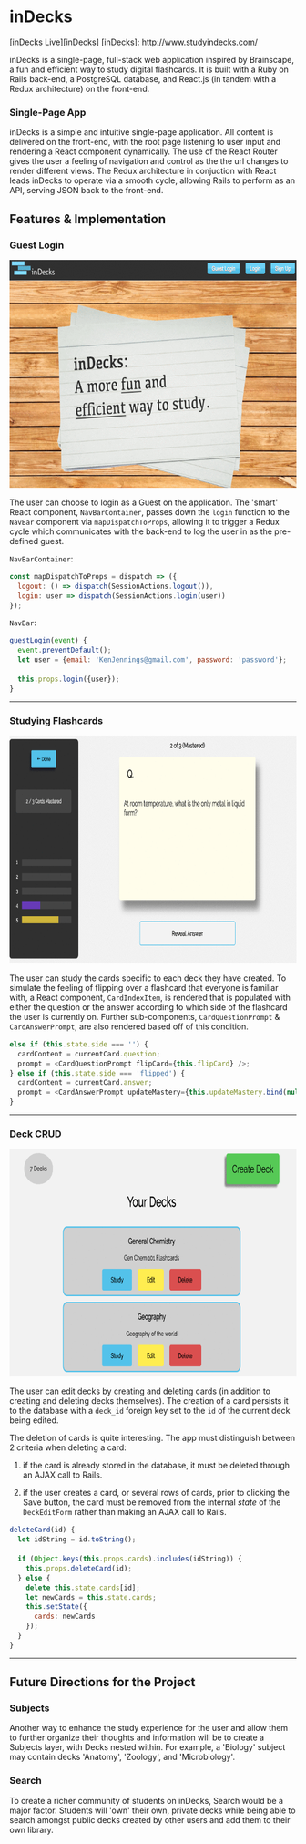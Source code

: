 # inDecks

[inDecks Live][inDecks]
[inDecks]: http://www.studyindecks.com/

inDecks is a single-page, full-stack web application inspired by Brainscape, a fun and efficient way to study digital flashcards.  It is built with a Ruby on Rails back-end, a PostgreSQL database, and React.js (in tandem with a Redux architecture) on the front-end.

### Single-Page App

inDecks is a simple and intuitive single-page application. All content is delivered on the front-end, with the root page listening to user input and rendering a React component dynamically. The use of the React Router gives the user a feeling of navigation and control as the the url changes to render different views. The Redux architecture in conjuction with React leads inDecks to operate via a smooth cycle, allowing Rails to perform as an API, serving JSON back to the front-end.

## Features & Implementation

### Guest Login

<img src="https://github.com/msantam2/inDecks/blob/master/app/assets/images/guest_login.gif" width="800" height="400" />

The user can choose to login as a Guest on the application. The 'smart' React component, `NavBarContainer`, passes down the `login` function to the `NavBar` component via `mapDispatchToProps`, allowing it to trigger a Redux cycle which communicates with the back-end to log the user in as the pre-defined guest.

`NavBarContainer`:
```js
const mapDispatchToProps = dispatch => ({
  logout: () => dispatch(SessionActions.logout()),
  login: user => dispatch(SessionActions.login(user))
});
```

`NavBar`:
```js
guestLogin(event) {
  event.preventDefault();
  let user = {email: 'KenJennings@gmail.com', password: 'password'};

  this.props.login({user});
}
```
__________

### Studying Flashcards

<img src="https://github.com/msantam2/inDecks/blob/master/app/assets/images/study_flashcard.gif" width="800" height="400" />

The user can study the cards specific to each deck they have created. To simulate the feeling of flipping over a flashcard that everyone is familiar with, a React component, `CardIndexItem`, is rendered that is populated with either the question or the answer according to which side of the flashcard the user is currently on. Further sub-components, `CardQuestionPrompt` & `CardAnswerPrompt`, are also rendered based off of this condition.

```js
else if (this.state.side === '') {
  cardContent = currentCard.question;
  prompt = <CardQuestionPrompt flipCard={this.flipCard} />;
} else if (this.state.side === 'flipped') {
  cardContent = currentCard.answer;
  prompt = <CardAnswerPrompt updateMastery={this.updateMastery.bind(null, currentCard)} />;
}
```

__________

### Deck CRUD

<img src="https://github.com/msantam2/inDecks/blob/master/app/assets/images/deck_crud.gif" width="800" height="400" />

The user can edit decks by creating and deleting cards (in addition to creating and deleting decks themselves). The creation of a card persists it to the database with a `deck_id` foreign key set to the `id` of the current deck being edited.

The deletion of cards is quite interesting. The app must distinguish between 2 criteria when deleting a card:

1. if the card is already stored in the database, it must be deleted through an AJAX call to Rails.

2. if the user creates a card, or several rows of cards, prior to clicking the Save button, the card must be removed from the internal *state* of the  `DeckEditForm` rather than making an AJAX call to Rails.

```js
deleteCard(id) {
  let idString = id.toString();

  if (Object.keys(this.props.cards).includes(idString)) {
    this.props.deleteCard(id);
  } else {
    delete this.state.cards[id];
    let newCards = this.state.cards;
    this.setState({
      cards: newCards
    });
  }
}
```
__________

## Future Directions for the Project

### Subjects

Another way to enhance the study experience for the user and allow them to further organize their thoughts and information will be to create a Subjects layer, with Decks nested within. For example, a 'Biology' subject may contain decks 'Anatomy', 'Zoology', and 'Microbiology'.

### Search

To create a richer community of students on inDecks, Search would be a major factor. Students will 'own' their own, private decks while being able to search amongst public decks created by other users and add them to their own library.
